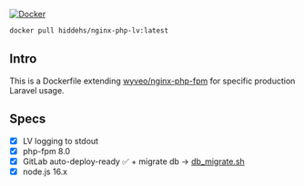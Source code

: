 [![Docker](https://github.com/hiddehs/nginx-php-lv/actions/workflows/docker-publish.yml/badge.svg)](https://github.com/hiddehs/nginx-php-lv/actions/workflows/docker-publish.yml)


```bash
docker pull hiddehs/nginx-php-lv:latest
```

## Intro
This is a Dockerfile extending [wyveo/nginx-php-fpm](https://github.com/wyveo/nginx-php-fpm) for specific production Laravel usage.

## Specs
- [x] LV logging to stdout
- [x] php-fpm 8.0
- [x] GitLab auto-deploy-ready ✅ + migrate db -> [db_migrate.sh](db_migrate.sh)
- [x] node.js 16.x